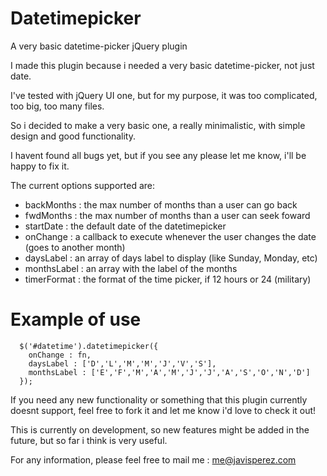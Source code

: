 Datetimepicker
==============

A very basic datetime-picker jQuery plugin

I made this plugin because i needed a very basic datetime-picker, not just date.

I've tested with jQuery UI one, but for my purpose, it was too complicated, too big, too many files.

So i decided to make a very basic one, a really minimalistic, with simple design and good functionality.

I havent found all bugs yet, but if you see any please let me know, i'll be happy to fix it.


The current options supported are:

- backMonths : the max number of months than a user can go back
- fwdMonths : the max number of months than a user can seek foward
- startDate : the default date of the datetimepicker
- onChange  : a callback to execute whenever the user changes the date (goes to another month)
- daysLabel : an array of days label to display (like Sunday, Monday, etc)
- monthsLabel : an array with the label of the months
- timerFormat : the format of the time picker, if 12 hours or 24 (military)


Example of use
==============
```
  $('#datetime').datetimepicker({
    onChange : fn,
    daysLabel : ['D','L','M','M','J','V','S'],
    monthsLabel : ['E','F','M','A','M','J','J','A','S','O','N','D']
  });
```

If you need any new functionality or something that this plugin currently doesnt support, feel free to fork it and let me know i'd love to check it out!

This is currently on development, so new features might be added in the future, but so far i think is very useful.

For any information, please feel free to mail me : me@javisperez.com



